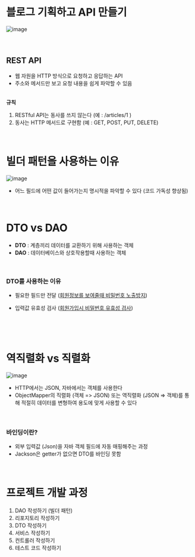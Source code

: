 # 블로그 기획하고 API 만들기	
![image](https://github.com/user-attachments/assets/069d3314-4e80-4c54-b0cf-2920b9036af0)
</br></br></br>


## REST API
- 웹 자원을 HTTP 방식으로 요청하고 응답하는 API
- 주소와 메서드만 보고 요청 내용을 쉽게 파악할 수 있음
</br></br>

**규칙** 
1. RESTful API는 동사를 쓰지 않는다  (예 : /articles/1 )
2. 동사는 HTTP 메서드로 구현함 (예 : GET, POST, PUT, DELETE)
</br></br></br>


# 빌더 패턴을 사용하는 이유
![image](https://github.com/user-attachments/assets/3e243f31-571a-4d6e-9aa0-b628bf858798) </br>
- 어느 필드에 어떤 값이 들어가는지 명시적을 파악할 수 있다 (코드 가독성 향상됨)
</br></br></br>

# DTO vs DAO
- **DTO** : 계층끼리 데이터를 교환하기 위해 사용하는 객체
- **DAO** : 데이터베이스와 상호작용할때 사용하는 객체
</br>


### DTO를 사용하는 이유
- 필요한 필드만 전달 ([회원정보를 보여줄때 비밀번호 노출방지](https://github.com/juho-creator/SpringBoot101/blob/main/6%EC%9E%A5/dto-practice/src/main/java/me/juhokim/dto/UserResponse.java))

- 입력값 유효성 검사 ([회원가입시 비밀번호 유효성 검사](https://github.com/juho-creator/SpringBoot101/blob/main/6%EC%9E%A5/dto-practice/src/main/java/me/juhokim/dto/UserRequest.java))

</br></br></br>




# 역직렬화 vs 직렬화
![image](https://github.com/user-attachments/assets/44e7bb90-fab9-47d4-8709-e56a06dae4ed)
- HTTP에서는 JSON, 자바에서는 객체를 사용한다
- ObjectMapper의 직렬화 (객체 => JSON) 또는 역직렬화 (JSON => 객체)를 통해 적절히 데이터를 변형하여 용도에 맞게 사용할 수 있다
  </br></br></br>

### 바인딩이란?
- 외부 입력값 (Json)을 자바 객체 필드에 자동 매핑해주는 과정
- Jackson은 getter가 없으면 DTO를 바인딩 못함
</br></br></br>

# 프로젝트 개발 과정
1. DAO 작성하기 (빌더 패턴)
2. 리포지토리 작성하기
3. DTO 작성하기
4. 서비스 작성하기
5. 컨트롤러 작성하기
6. 테스트 코드 작성하기
  

